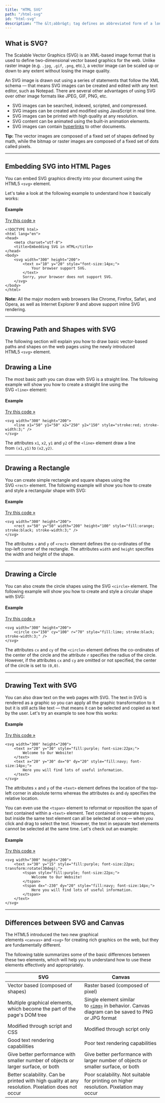 ```yaml
---
title: "HTML SVG"
path: "/html-svg"
id: "html-svg"
description: "The &lt;abbr&gt; tag defines an abbreviated form of a longer word or phrase."
---
```


## What is SVG?

The Scalable Vector Graphics (SVG) is an XML-based image format that is used to define two-dimensional vector based graphics for the web. Unlike raster image (e.g. `.jpg`, `.gif`, `.png`, etc.), a vector image can be scaled up or down to any extent without losing the image quality.

An SVG image is drawn out using a series of statements that follow the XML schema — that means SVG images can be created and edited with any text editor, such as Notepad. There are several other advantages of using SVG over other image formats like JPEG, GIF, PNG, etc.

-   SVG images can be searched, indexed, scripted, and compressed.
-   SVG images can be created and modified using JavaScript in real time.
-   SVG images can be printed with high quality at any resolution.
-   SVG content can be animated using the built-in animation elements.
-   SVG images can contain [hyperlinks](https://www.tutorialrepublic.com/html-tutorial/html-links.php) to other documents.

**Tip:** The vector images are composed of a fixed set of shapes defined by math, while the bitmap or raster images are composed of a fixed set of dots called pixels.

* * *

## Embedding SVG into HTML Pages

You can embed SVG graphics directly into your document using the HTML5 `<svg>` element.

Let's take a look at the following example to understand how it basically works:

#### Example

[Try this code »](https://www.tutorialrepublic.com/codelab.php?topic=html5&file=embed-svg-into-html-pages "Try this code using online Editor")

    <!DOCTYPE html>
    <html lang="en">
    <head>
        <meta charset="utf-8">
        <title>Embedding SVG in HTML</title>
    </head>
    <body>
        <svg width="300" height="200">
            <text x="10" y="20" style="font-size:14px;">
                Your browser support SVG.
            </text>
            Sorry, your browser does not support SVG.
        </svg>
    </body>
    </html>

**Note:** All the major modern web browsers like Chrome, Firefox, Safari, and Opera, as well as Internet Explorer 9 and above support inline SVG rendering.

* * *

## Drawing Path and Shapes with SVG

The following section will explain you how to draw basic vector-based paths and shapes on the web pages using the newly introduced HTML5 `<svg>` element.

## Drawing a Line

The most basic path you can draw with SVG is a straight line. The following example will show you how to create a straight line using the SVG `<line>` element:

#### Example

[Try this code »](https://www.tutorialrepublic.com/codelab.php?topic=html5&file=create-a-line-with-svg "Try this code using online Editor")

    <svg width="300" height="200">
        <line x1="50" y1="50" x2="250" y2="150" style="stroke:red; stroke-width:3;" />
    </svg>

The attributes `x1`, `x2`, `y1` and `y2` of the `<line>` element draw a line from `(x1,y1)` to `(x2,y2)`.

* * *

## Drawing a Rectangle

You can create simple rectangle and square shapes using the SVG `<rect>` element. The following example will show you how to create and style a rectangular shape with SVG:

#### Example

[Try this code »](https://www.tutorialrepublic.com/codelab.php?topic=html5&file=create-a-rectangle-with-svg "Try this code using online Editor")

    <svg width="300" height="200">
        <rect x="50" y="50" width="200" height="100" style="fill:orange; stroke:black; stroke-width:3;" />
    </svg>

The attributes `x` and `y` of `<rect>` element defines the co-ordinates of the top-left corner of the rectangle. The attributes `width` and `height` specifies the width and height of the shape.

* * *

## Drawing a Circle

You can also create the circle shapes using the SVG `<circle>` element. The following example will show you how to create and style a circular shape with SVG:

#### Example

[Try this code »](https://www.tutorialrepublic.com/codelab.php?topic=html5&file=create-a-circle-with-svg "Try this code using online Editor")

    <svg width="300" height="200">
        <circle cx="150" cy="100" r="70" style="fill:lime; stroke:black; stroke-width:3;" />
    </svg>

The attributes `cx` and `cy` of the `<circle>` element defines the co-ordinates of the center of the circle and the attribute `r` specifies the radius of the circle. However, if the attributes `cx` and `cy` are omitted or not specified, the center of the circle is set to `(0,0)`.

* * *

## Drawing Text with SVG

You can also draw text on the web pages with SVG. The text in SVG is rendered as a graphic so you can apply all the graphic transformation to it but it is still acts like text — that means it can be selected and copied as text by the user. Let's try an example to see how this works:

#### Example

[Try this code »](https://www.tutorialrepublic.com/codelab.php?topic=html5&file=render-text-with-svg "Try this code using online Editor")

    <svg width="300" height="200">
        <text x="20" y="30" style="fill:purple; font-size:22px;">
            Welcome to Our Website!
        </text>
        <text x="20" y="30" dx="0" dy="20" style="fill:navy; font-size:14px;">
            Here you will find lots of useful information.
        </text>
    </svg>

The attributes `x` and `y` of the `<text>` element defines the location of the top-left corner in absolute terms whereas the attributes `dx` and `dy` specifies the relative location.

You can even use the `<tspan>` element to reformat or reposition the span of text contained within a `<text>` element. Text contained in separate tspans, but inside the same text element can all be selected at once — when you click and drag to select the text. However, the text in separate text elements cannot be selected at the same time. Let's check out an example:

#### Example

[Try this code »](https://www.tutorialrepublic.com/codelab.php?topic=html5&file=rotate-and-render-text-with-svg "Try this code using online Editor")

    <svg width="300" height="200">
        <text x="30" y="15" style="fill:purple; font-size:22px; transform:rotate(30deg);">
            <tspan style="fill:purple; font-size:22px;">
                Welcome to Our Website!
            </tspan>
            <tspan dx="-230" dy="20" style="fill:navy; font-size:14px;">
                Here you will find lots of useful information.
            </tspan>
        </text>
    </svg>

* * *

## Differences between SVG and Canvas

The HTML5 introduced the two new graphical elements `<canvas>` and `<svg>` for creating rich graphics on the web, but they are fundamentally different.

The following table summarizes some of the basic differences between these two elements, which will help you to understand how to use these elements effectively and appropriately.

| SVG | Canvas |
| --- | --- |
| Vector based (composed of shapes) | Raster based (composed of pixel) |
| Multiple graphical elements, which become the part of the page's DOM tree | Single element similar to [`<img>`](https://www.tutorialrepublic.com/html-reference/html-img-tag.php) in behavior. Canvas diagram can be saved to PNG or JPG format |
| Modified through script and CSS | Modified through script only |
| Good text rendering capabilities | Poor text rendering capabilities |
| Give better performance with smaller number of objects or larger surface, or both | Give better performance with larger number of objects or smaller surface, or both |
| Better scalability. Can be printed with high quality at any resolution. Pixelation does not occur | Poor scalability. Not suitable for printing on higher resolution. Pixelation may occur |
